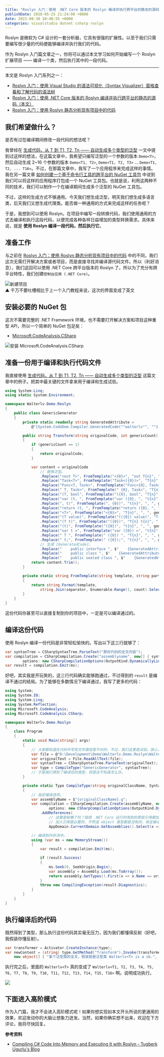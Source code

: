 ```yaml
---
title: "Roslyn 入门：使用 .NET Core 版本的 Roslyn 编译并执行跨平台的静态的源码"
publishDate: 2018-05-25 21:24:08 +0800
date: 2021-08-30 10:40:55 +0800
categories: visualstudio dotnet csharp roslyn
---
```


Roslyn 是微软为 C# 设计的一套分析器，它具有很强的扩展性。以至于我们只需要编写很少量的代码便能够编译并执行我们的代码。

作为 Roslyn 入门篇文章之一，你将可以通过本文学习如何开始编写一个 Roslyn 扩展项目 —— 编译一个类，然后执行其中的一段代码。

---

本文是 Roslyn 入门系列之一：

- [Roslyn 入门：使用 Visual Studio 的语法可视化（Syntax Visualizer）窗格查看和了解代码的语法树](/post/roslyn-syntax-visualizer)
- [Roslyn 入门：使用 .NET Core 版本的 Roslyn 编译并执行跨平台的静态的源码（本文）](/post/compile-and-invoke-code-using-roslyn)
- [Roslyn 入门：使用 Roslyn 静态分析现有项目中的代码](/post/analysis-code-of-existed-projects-using-roslyn)

<div id="toc"></div>

## 我们希望做什么？

是否有过在编译期间修改一段代码的想法呢？

我曾经在 [生成代码，从 T 到 T1, T2, Tn —— 自动生成多个类型的泛型](/post/generate-code-of-generic-types) 一文中提到过这样的想法，在这篇文章中，我希望只编写泛型的一个参数的版本 `Demo<T>`，然后自动生成 2~16 个参数的版本 `Demo<T1, T2>`, `Demo<T1, T2, T3>` ... `Demo<T1, T2, ... T16>`。不过，在那篇文章中，我写了一个应用程序来完成这样的事情。我在另一篇文章 [如何创建一个基于命令行工具的跨平台的 NuGet 工具包](/post/create-a-cross-platform-command-based-nuget-tool) 中说到我们可以将这样的应用程序打包成一个 NuGet 工具包。也就是说，利用这两种不同的技术，我们可以制作一个在编译期间生成多个泛型的 NuGet 工具包。

不过，这样的生成方式不够通用。今天我们想生成泛型，明天我们想生成多语言类，后天我们又想生成代理类。能否做一种通用的方式来完成这样的任务呢？

于是，我想到可以使用 Roslyn。在项目中编写一段转换代码，我们使用通用的方式去编译和执行这段代码，以便完成各种各样日益增加的类型转换需求。具体来说，就是 **使用 Roslyn 编译一段代码，然后执行它**。

## 准备工作

与之前在 [Roslyn 入门：使用 Roslyn 静态分析现有项目中的代码](/post/analysis-code-of-existed-projects-using-roslyn) 中的不同，我们这次无需打开解决方案或者项目，而是直接寻找并编译源代码文件。所以（利好消息），我们这回可以使用 .NET Core 跨平台版本的 Roslyn 了。所以为了充分有跨平台特性，我们创建`控制台应用 (.NET Core)`。

![新建项目](/static/posts/2018-05-25-20-17-01.png)  
▲ 千万不要吐槽相比于上一个入门教程来说，这次的界面变成了英文

## 安装必要的 NuGet 包

这次不需要完整的 .NET Framework 环境，也不需要打开解决方案和项目这种重型 API，所以一个简单的 NuGet 包足矣：

- [Microsoft.CodeAnalysis.CSharp](https://www.nuget.org/packages/Microsoft.CodeAnalysis.CSharp/)

![安装 Microsoft.CodeAnalysis.CSharp](/static/posts/2018-05-25-20-25-10.png)

## 准备一份用于编译和执行代码文件

我直接使用 [生成代码，从 T 到 T1, T2, Tn —— 自动生成多个类型的泛型](/post/generate-code-of-generic-types) 这篇文章中的例子。把其中最关键的文件拿来用于编译和生成试验。

```csharp
using System.Linq;
using static System.Environment;

namespace Walterlv.Demo.Roslyn
{
    public class GenericGenerator
    {
        private static readonly string GeneratedAttribute =
            @"[System.CodeDom.Compiler.GeneratedCode(""walterlv"", ""1.0"")]";

        public string Transform(string originalCode, int genericCount)
        {
            if (genericCount == 1)
            {
                return originalCode;
            }

            var content = originalCode
                // 替换泛型。
                .Replace("<out T>", FromTemplate("<{0}>", "out T{n}", ", ", genericCount))
                .Replace("Task<T>", FromTemplate("Task<({0})>", "T{n}", ", ", genericCount))
                .Replace("Func<T, Task>", FromTemplate("Func<{0}, Task>", "T{n}", ", ", genericCount))
                .Replace(" T, Task>", FromTemplate(" {0}, Task>", "T{n}", ", ", genericCount))
                .Replace("(T, bool", FromTemplate("({0}, bool", "T{n}", ", ", genericCount))
                .Replace("var (t, ", FromTemplate("var ({0}, ", "t{n}", ", ", genericCount))
                .Replace(", t)", FromTemplate(", {0})", "t{n}", ", ", genericCount))
                .Replace("return (t, ", FromTemplate("return ({0}, ", "t{n}", ", ", genericCount))
                .Replace("<T>", FromTemplate("<{0}>", "T{n}", ", ", genericCount))
                .Replace("(T value)", FromTemplate("(({0}) value)", "T{n}", ", ", genericCount))
                .Replace("(T t)", FromTemplate("({0})", "T{n} t{n}", ", ", genericCount))
                .Replace("(t)", FromTemplate("({0})", "t{n}", ", ", genericCount))
                .Replace("var t =", FromTemplate("var ({0}) =", "t{n}", ", ", genericCount))
                .Replace(" T ", FromTemplate(" ({0}) ", "T{n}", ", ", genericCount))
                .Replace(" t;", FromTemplate(" ({0});", "t{n}", ", ", genericCount))
                // 生成 [GeneratedCode]。
                .Replace("    public interface ", $"    {GeneratedAttribute}{NewLine}    public interface ")
                .Replace("    public class ", $"    {GeneratedAttribute}{NewLine}    public class ")
                .Replace("    public sealed class ", $"    {GeneratedAttribute}{NewLine}    public sealed class ");
            return content.Trim();
        }

        private static string FromTemplate(string template, string part, string separator, int count)
        {
            return string.Format(template,
                string.Join(separator, Enumerable.Range(1, count).Select(x => part.Replace("{n}", x.ToString()))));
        }
    }
}
```

这份代码你甚至可以直接复制到你的项目中，一定是可以编译通过的。

## 编译这份代码

使用 Roslyn 编译一份代码是非常轻松愉快的。写出以下这三行就够了：

```csharp
var syntaxTree = CSharpSyntaxTree.ParseText("那份代码的全文内容");
var compilation = CSharpCompilation.Create("assemblyname", new[] { syntaxTree },
        options: new CSharpCompilationOptions(OutputKind.DynamicallyLinkedLibrary));
var result = compilation.Emit(ms);
```

好吧，其实我是开玩笑的，这三行代码确实能够跑通过，不过得到的 `result` 是编译不通过的结局。为了能够在多数情况下编译通过，我写了更多的代码：

```csharp
using System;
using System.IO;
using System.Linq;
using System.Reflection;
using Microsoft.CodeAnalysis;
using Microsoft.CodeAnalysis.CSharp;

namespace Walterlv.Demo.Roslyn
{
    class Program
    {
        static void Main(string[] args)
        {
            // 大家都知道在代码中写死文件路径是不对的，不过，我们这里是试验。放心，我会改的！
            var file = @"D:\Development\Demo\Walterlv.Demo.Roslyn\Walterlv.Demo.Roslyn.Tests\GenericGenerator.cs";
            var originalText = File.ReadAllText(file);
            var syntaxTree = CSharpSyntaxTree.ParseText(originalText);
            var type = CompileType("GenericGenerator", syntaxTree);
            // 于是我们得到了编译后的类型，但是还不知道怎么办。
        }

        private static Type CompileType(string originalClassName, SyntaxTree syntaxTree)
        {
            // 指定编译选项。
            var assemblyName = $"{originalClassName}.g";
            var compilation = CSharpCompilation.Create(assemblyName, new[] { syntaxTree },
                    options: new CSharpCompilationOptions(OutputKind.DynamicallyLinkedLibrary))
                .AddReferences(
                    // 这算是偷懒了吗？我把 .NET Core 运行时用到的那些引用都加入到引用了。
                    // 加入引用是必要的，不然连 object 类型都是没有的，肯定编译不通过。
                    AppDomain.CurrentDomain.GetAssemblies().Select(x => MetadataReference.CreateFromFile(x.Location)));

            // 编译到内存流中。
            using (var ms = new MemoryStream())
            {
                var result = compilation.Emit(ms);

                if (result.Success)
                {
                    ms.Seek(0, SeekOrigin.Begin);
                    var assembly = Assembly.Load(ms.ToArray());
                    return assembly.GetTypes().First(x => x.Name == originalClassName);
                }
                throw new CompilingException(result.Diagnostics);
            }
        }
    }
}
```

## 执行编译后的代码

既然得到了类型，那么执行这份代码其实毫无压力，因为我们都懂得反射（好吧，我假装你懂反射）。

```csharp
var transformer = Activator.CreateInstance(type);
var newContent = (string) type.GetMethod("Transform").Invoke(transformer,
    new object[] { "某个泛型类的全文，假装我是泛型类 Walterlv<T> is a sb.", 2 });
```

执行完之后，里面的 `Walterlv<T>` 真的变成了 `Walterlv<T1, T2, T3, T4, T5, T6, T7, T8, T9, T10, T11, T12, T13, T14, T15, T16>` 啊。说明成功执行。

![](/static/posts/2018-05-25-21-14-40.png)

## 下面进入高阶模式

作为入门篇，我才不会进入高阶模式呢！如果你想实现如本文开头所说的更通用的效果，欢迎发动你的大脑让想象力迸发。当然，如果你确实想不出来，欢迎在下方评论，我将尽快回复。

**参考资料**

- [Compiling C# Code Into Memory and Executing It with Roslyn - Tugberk Ugurlu's Blog](http://www.tugberkugurlu.com/archive/compiling-c-sharp-code-into-memory-and-executing-it-with-roslyn)
